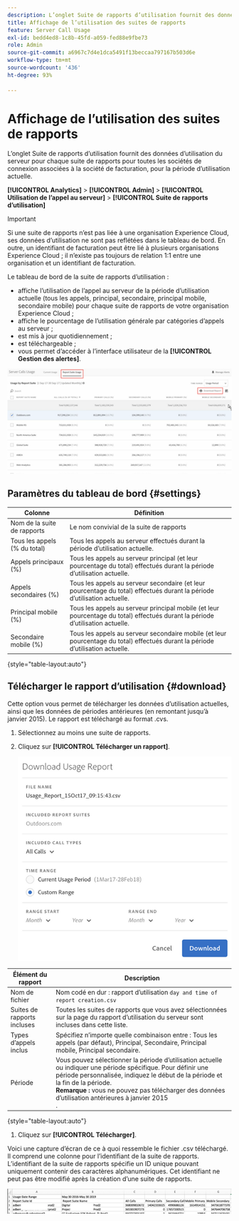 ```yaml
---
description: L’onglet Suite de rapports d’utilisation fournit des données d’utilisation du serveur pour chaque suite de rapports pour toutes les sociétés de connexion associées à la société de facturation, pour la période d’utilisation actuelle.
title: Affichage de l’utilisation des suites de rapports
feature: Server Call Usage
exl-id: bedd4ed8-1c8b-45fd-a059-fed88e9fbe73
role: Admin
source-git-commit: a6967c7d4e1dca5491f13beccaa797167b503d6e
workflow-type: tm+mt
source-wordcount: '436'
ht-degree: 93%

---
```


# Affichage de l’utilisation des suites de rapports

L’onglet Suite de rapports d’utilisation fournit des données d’utilisation du serveur pour chaque suite de rapports pour toutes les sociétés de connexion associées à la société de facturation, pour la période d’utilisation actuelle.

**[!UICONTROL Analytics]** > **[!UICONTROL Admin]** > **[!UICONTROL Utilisation de l’appel au serveur]** > **[!UICONTROL Suite de rapports d’utilisation]**

>[!IMPORTANT]
>
>Si une suite de rapports nʼest pas liée à une organisation Experience Cloud, ses données dʼutilisation ne sont pas reflétées dans le tableau de bord. En outre, un identifiant de facturation peut être lié à plusieurs organisations Experience Cloud ; il n’existe pas toujours de relation 1:1 entre une organisation et un identifiant de facturation.

Le tableau de bord de la suite de rapports d’utilisation :

* affiche l’utilisation de l’appel au serveur de la période d’utilisation actuelle (tous les appels, principal, secondaire, principal mobile, secondaire mobile) pour chaque suite de rapports de votre organisation Experience Cloud ;
* affiche le pourcentage de l’utilisation générale par catégories d’appels au serveur ;
* est mis à jour quotidiennement ;
* est téléchargeable ;
* vous permet d’accéder à l’interface utilisateur de la **[!UICONTROL Gestion des alertes]**.

![](/help/admin/tools/server-call-usage/assets/report-suite-usage.png)

## Paramètres du tableau de bord {#settings}

| Colonne | Définition |
|--- |--- |
| Nom de la suite de rapports | Le nom convivial de la suite de rapports |
| Tous les appels (% du total) | Tous les appels au serveur effectués durant la période d’utilisation actuelle. |
| Appels principaux (%) | Tous les appels au serveur principal (et leur pourcentage du total) effectués durant la période d’utilisation actuelle. |
| Appels secondaires (%) | Tous les appels au serveur secondaire (et leur pourcentage du total) effectués durant la période d’utilisation actuelle. |
| Principal mobile (%) | Tous les appels au serveur principal mobile (et leur pourcentage du total) effectués durant la période d’utilisation actuelle. |
| Secondaire mobile (%) | Tous les appels au serveur secondaire mobile (et leur pourcentage du total) effectués durant la période d’utilisation actuelle. |

{style="table-layout:auto"}

## Télécharger le rapport d’utilisation  {#download}

Cette option vous permet de télécharger les données d’utilisation actuelles, ainsi que les données de périodes antérieures (en remontant jusqu’à janvier 2015). Le rapport est téléchargé au format .cvs.

1. Sélectionnez au moins une suite de rapports.
1. Cliquez sur **[!UICONTROL Télécharger un rapport]**.

   ![](/help/admin/tools/server-call-usage/assets/download_report.png)

| Élément du rapport | Description |
|--- |--- |
| Nom de fichier | Nom codé en dur : rapport d’utilisation `day and time of report creation.csv` |
| Suites de rapports incluses | Toutes les suites de rapports que vous avez sélectionnées sur la page du rapport d’utilisation du serveur sont incluses dans cette liste. |
| Types d’appels inclus | Spécifiez n’importe quelle combinaison entre : Tous les appels (par défaut), Principal, Secondaire, Principal mobile, Principal secondaire. |
| Période | Vous pouvez sélectionner la période d’utilisation actuelle ou indiquer une période spécifique.  Pour définir une période personnalisée, indiquez le début de la période et la fin de la période. <br>**Remarque :** vous ne pouvez pas télécharger des données d’utilisation antérieures à janvier 2015 </br>. |

{style="table-layout:auto"}

1. Cliquez sur **[!UICONTROL Télécharger]**.

Voici une capture d’écran de ce à quoi ressemble le fichier .csv téléchargé. Il comprend une colonne pour l’identifiant de la suite de rapports. L’identifiant de la suite de rapports spécifie un ID unique pouvant uniquement contenir des caractères alphanumériques. Cet identifiant ne peut pas être modifié après la création d’une suite de rapports.

![](/help/admin/tools/server-call-usage/assets/download-usage.png)
